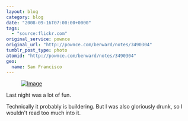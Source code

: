 ```yaml
---
layout: blog
category: blog
date: "2008-09-16T07:00:00+0000"
tags:
  - "source:flickr.com"
original_service: pownce
original_url: "http://pownce.com/benward/notes/3490304"
tumblr_post_type: photo
atomid: "http://pownce.com/benward/notes/3490304"
geo:
  name: San Francisco
---
```

<figure class="photo">
  <a href="http://www.flickr.com/photos/joshualane/2862176258/"><img src="http://benward.me/res/tumblr/media/62772511/0.jpg" alt="Image"></a>
</figure>

Last night was a lot of fun.

Technically it probably is buildering. But I was also gloriously drunk, so I wouldn't read too much into it.
